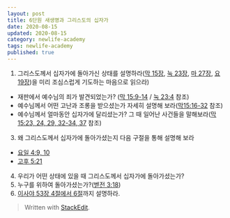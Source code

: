 ```yaml
---
layout: post  
title: 6단원 새생명과 그리스도의 십자가 
date: 2020-08-15  
updated: 2020-08-15  
category: newlife-academy  
tags: newlife-academy  
published: true
---
```

1. 그리스도께서 십자가에 돌아가신 상태를 설명하라([막 15장](http://kcm.co.kr/bible/kor/Mar15.html), [눅 23장](http://kcm.co.kr/bible/kor/Luk23.html), [마 27장](http://kcm.co.kr/bible/kor/Mat27.html), [요 19장](http://kcm.co.kr/bible/kor/Joh19.html))을 미리 조심스럽게 기도하는 마음으로 읽으라)
- 재판에서 예수님의 죄가 발견되었는가? ([막 15:9-14](http://kcm.co.kr/bible/kor/Mar15.html) / [눅 23:4](http://kcm.co.kr/bible/kor/Luk23.html) 참조)
- 예수님께서 어떤 고난과 조롱을 받으셨는가 자세히 설명해 보라([막15:16-32](http://kcm.co.kr/bible/kor/Mar15.html) 참조)
- 예수님께서 얼마동안 십자가에 달리셨는가? 그 때 일어난 사건들을 말해보라([막 15:23, 24, 29, 32-34, 37](http://kcm.co.kr/bible/kor/Mar15.html) 참조)
3. 왜 그리스도께서 십자가에 돌아가셨는지 다음 구절을 통해 설명해 보라
- [요일 4:9, 10](http://kcm.co.kr/bible/kor/1jo4.html)
- [고후 5:21](http://kcm.co.kr/bible/kor/2co5.html)
4. 우리가 어떤 상태에 있을 때 그리스도께서 십자가에 돌아가셨는가?
5. 누구를 위하여 돌아가셨는가?([벧전 3:18](http://kcm.co.kr/bible/kor/1pe3.html))
6. [이사야 53장 4절에서 6절](http://kcm.co.kr/bible/kor/Isa53.html)까지 설명하라.

> Written with [StackEdit](https://stackedit.io/).
<!--stackedit_data:
eyJoaXN0b3J5IjpbMTY4MzEzNjcxNyw4NDQ0Nzk2NTVdfQ==
-->